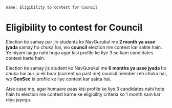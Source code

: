 ```ngMeta
name: Eligibility to contest for Council
```

# Eligibility to contest for Council

Election ke samay par jin students ko NavGurukul me **2 month ya usse jyada** samay ho chuka hai, wo **council** election me contest kar sakte hain. Ye niyam laagu nahi hoga agar kisi profile ke liye 3 se kam candidates contest karte hain. 


Election ke samay jis student ko NavGurukul me **6 months ya usse jyada** ho chuka hai aur jo ek baar (current ya past me) council member reh chuka hai, wo **GenSec** ki profile ke liye contest kar sakta hai. 

Aise case me, agar humaare paas kisi profile ke liye 3 candidates nahi hote hain to election me contest karne ke eligibility criteria ko 1 month kam kar diya jayega. 
